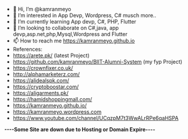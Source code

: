 - 👋 Hi, I’m @kamranmeyo
- 👀 I’m interested in App Devp, Wordpress, C# musch more..
- 🌱 I’m currently learning App devp, C#, PHP, Flutter
- 💞️ I’m looking to collaborate on C#,java, app devp,asp.net,php,Mysql,Wordpress and Flutter
- 📫 How to reach me https://kamranmeyo.github.io
- References:
- https://arete.pk/ (latest Project)
- https://github.com/kamranmeyo/BIIT-Alumni-System (my fyp Project)
- https://crownfixer.co.uk/
- http://alphamarketerz.com/
- https://alidealspk.com/
- https://cryptoboostar.com/
- https://aligarments.pk/
- https://hamidshoppingmall.com/
- https://kamranmeyo.github.io/
- https://kamranmeyo.wordpress.com
- https://www.youtube.com/channel/UCqzpM7t3WwALrRPe6qaHSPA

<b>----Some Site are down due to Hosting or Domain Expire----</b>
<!---
kamranmeyo/kamranmeyo is a ✨ special ✨ repository because its `README.md` (this file) appears on your GitHub profile.
You can click the Preview link to take a look at your changes.
--->
